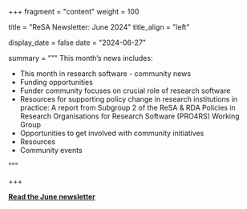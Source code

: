 
+++ 
fragment = "content" 
weight = 100

title = "ReSA Newsletter: June 2024" 
title_align = "left"

display_date = false 
date = "2024-06-27"

summary = """ 
This month’s news includes:

* This month in research software - community news
* Funding opportunities
* Funder community focuses on crucial role of research software
* Resources for supporting policy change in research institutions in practice: A report from Subgroup 2 of the ReSA & RDA Policies in Research Organisations for Research Software (PRO4RS) Working Group
* Opportunities to get involved with community initiatives
* Resources
* Community events

"""

+++

**[Read the June newsletter](https://preview.mailerlite.io/preview/778129/emails/124579541862582079)**
